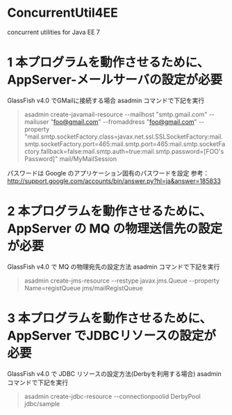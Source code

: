 ConcurrentUtil4EE
=================

concurrent utilities for Java EE 7

# 1 本プログラムを動作させるために、AppServer-メールサーバの設定が必要
GlassFish v4.0 でGMailに接続する場合
asadmin コマンドで下記を実行
> asadmin create-javamail-resource --mailhost "smtp.gmail.com" --mailuser "foo@gmail.com" --fromaddress "foo@gmail.com" --property "mail.smtp.socketFactory.class=javax.net.ssl.SSLSocketFactory:mail.smtp.socketFactory.port=465:mail.smtp.port=465:mail.smtp.socketFactory.fallback=false:mail.smtp.auth=true:mail.smtp.password=[FOO's Password]" mail/MyMailSession

パスワードは Google のアプリケーション固有のパスワードを設定
参考：http://support.google.com/accounts/bin/answer.py?hl=ja&answer=185833

# 2 本プログラムを動作させるために、AppServer の MQ の物理送信先の設定が必要
GlassFish v4.0 で MQ の物理宛先の設定方法
asadmin コマンドで下記を実行
> asadmin create-jms-resource --restype javax.jms.Queue --property Name=registQueue jms/mailRegistQueue

# 3 本プログラムを動作させるために、AppServer でJDBCリソースの設定が必要
GlassFish v4.0 で JDBC リソースの設定方法(Derbyを利用する場合)
asadmin コマンドで下記を実行
> asadmin create-jdbc-resource --connectionpoolid DerbyPool jdbc/sample


